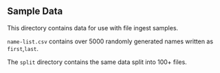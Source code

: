 Sample Data
---

This directory contains data for use with file ingest samples.

`name-list.csv` contains over 5000 randomly generated names written as `first`,`last`.

The `split` directory contains the same data split into 100+ files.
